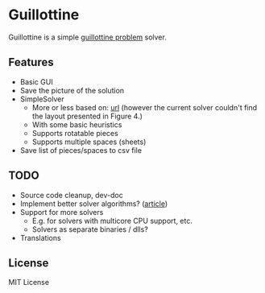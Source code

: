# Guillottine

Guillottine is a simple [guillottine problem](https://en.wikipedia.org/wiki/Guillotine_problem) solver.

## Features

* Basic GUI
* Save the picture of the solution
* SimpleSolver
  * More or less based on: [url](http://www.amzi.com/articles/papercutter.htm)
    (however the current solver couldn't find the layout presented in Figure 4.)
  * With some basic heuristics
  * Supports rotatable pieces
  * Supports multiple spaces (sheets)
* Save list of pieces/spaces to csv file

## TODO

* Source code cleanup, dev-doc
* Implement better solver algorithms? ([article](http://www.hindawi.com/journals/aor/2009/732010/))
* Support for more solvers
  * E.g. for solvers with multicore CPU support, etc.
  * Solvers as separate binaries / dlls?
* Translations

## License

MIT License